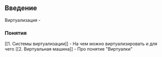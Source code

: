 ## Введение
Виртуализация - 

### Понятия
[[1. Системы виртуализации]] - На чем можно виртуализировать и для чего
[[2. Виртуальная машина]] - Про понятие "Виртуалки"
